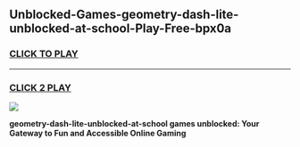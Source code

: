
## Unblocked-Games-geometry-dash-lite-unblocked-at-school-Play-Free-bpx0a
<h3>
<a href="https://premium76.site?title=geometry-dash-lite-unblocked-at-school&ref=20M">CLICK TO PLAY</a></h3>
<hr>

<h3>
<a href="https://premium76.site?title=geometry-dash-lite-unblocked-at-school&ref=20M">CLICK 2 PLAY</a>
  
</h3>

<a href="https://premium76.site?title=geometry-dash-lite-unblocked-at-school&ref=19M"><img src="https://clearcache.store/games.png"></a>


**geometry-dash-lite-unblocked-at-school games unblocked: Your Gateway to Fun and Accessible Online Gaming**
